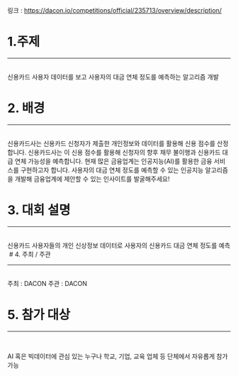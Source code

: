 링크 : https://dacon.io/competitions/official/235713/overview/description/

# 1.주제
<hr><br>
신용카드 사용자 데이터를 보고 사용자의 대금 연체 정도를 예측하는 알고리즘 개발 

# 2. 배경
<hr><br>
신용카드사는 신용카드 신청자가 제출한 개인정보와 데이터를 활용해 신용 점수를 산정합니다. 신용카드사는 이 신용 점수를 활용해 신청자의 향후 채무 불이행과 신용카드 대급 연체 가능성을 예측합니다. 
현재 많은 금융업계는 인공지능(AI)를 활용한 금융 서비스를 구현하고자 합니다. 사용자의 대금 연체 정도를 예측할 수 있는 인공지능 알고리즘을 개발해 금융업계에 제안할 수 있는 인사이트를 발굴해주세요!

# 3. 대회 설명
<hr><br>
신용카드 사용자들의 개인 신상정보 데이터로 사용자의 신용카드 대금 연체 정도를 예측
﻿﻿﻿﻿﻿﻿﻿﻿﻿﻿
# 4. 주최 / 주관
<hr><br>
주최 : DACON
주관 : DACON

# 5. 참가 대상
<hr><br>



AI 혹은 빅데이터에 관심 있는 누구나
학교, 기업, 교육 업체 등 단체에서 자유롭게 참가 가능